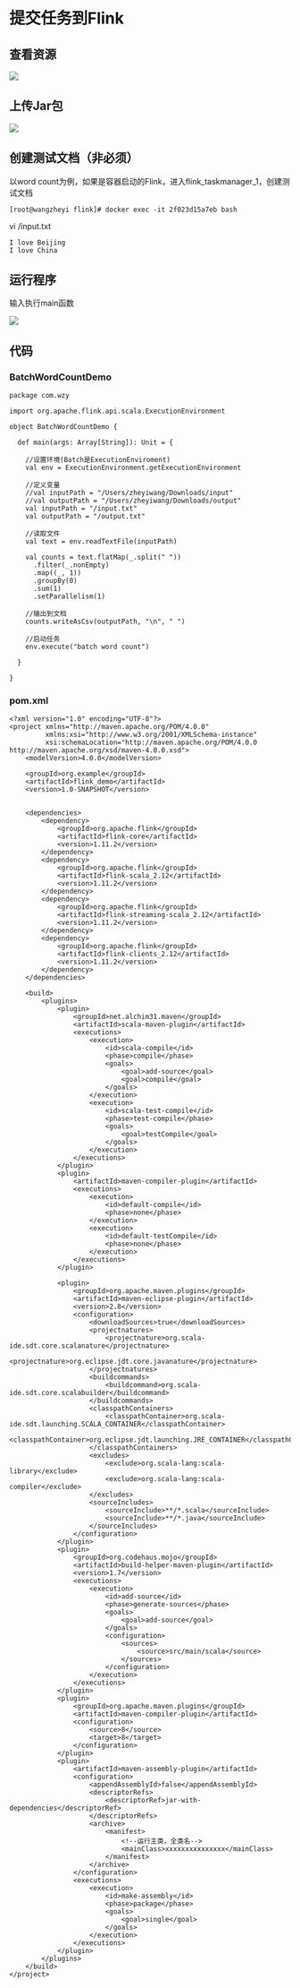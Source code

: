 # 提交任务到Flink

## 查看资源

![](Images/1.png)

## 上传Jar包

![](Images/2.png)

## 创建测试文档（非必须）
以word count为例，如果是容器启动的Flink，进入flink_taskmanager_1，创建测试文档

	[root@wangzheyi flink]# docker exec -it 2f023d15a7eb bash

vi /input.txt

	I love Beijing 
	I love China
	
	
## 运行程序

输入执行main函数

![](Images/3.png)


## 代码

### BatchWordCountDemo

	package com.wzy
	
	import org.apache.flink.api.scala.ExecutionEnvironment
	
	object BatchWordCountDemo {
	
	  def main(args: Array[String]): Unit = {
	
	    //设置环境(Batch是ExecutionEnviroment)
	    val env = ExecutionEnvironment.getExecutionEnvironment
	
	    //定义变量
	    //val inputPath = "/Users/zheyiwang/Downloads/input"
	    //val outputPath = "/Users/zheyiwang/Downloads/output"
	    val inputPath = "/input.txt"
	    val outputPath = "/output.txt"
	
	    //读取文件
	    val text = env.readTextFile(inputPath)
	
	    val counts = text.flatMap(_.split(" "))
	      .filter(_.nonEmpty)
	      .map((_, 1))
	      .groupBy(0)
	      .sum(1)
	      .setParallelism(1)
	
	    //输出到文档
	    counts.writeAsCsv(outputPath, "\n", " ")
	
	    //启动任务
	    env.execute("batch word count")
	
	  }
	
	}


### pom.xml

	<?xml version="1.0" encoding="UTF-8"?>
	<project xmlns="http://maven.apache.org/POM/4.0.0"
	         xmlns:xsi="http://www.w3.org/2001/XMLSchema-instance"
	         xsi:schemaLocation="http://maven.apache.org/POM/4.0.0 http://maven.apache.org/xsd/maven-4.0.0.xsd">
	    <modelVersion>4.0.0</modelVersion>
	
	    <groupId>org.example</groupId>
	    <artifactId>flink_demo</artifactId>
	    <version>1.0-SNAPSHOT</version>
	
	
	    <dependencies>
	        <dependency>
	            <groupId>org.apache.flink</groupId>
	            <artifactId>flink-core</artifactId>
	            <version>1.11.2</version>
	        </dependency>
	        <dependency>
	            <groupId>org.apache.flink</groupId>
	            <artifactId>flink-scala_2.12</artifactId>
	            <version>1.11.2</version>
	        </dependency>
	        <dependency>
	            <groupId>org.apache.flink</groupId>
	            <artifactId>flink-streaming-scala_2.12</artifactId>
	            <version>1.11.2</version>
	        </dependency>
	        <dependency>
	            <groupId>org.apache.flink</groupId>
	            <artifactId>flink-clients_2.12</artifactId>
	            <version>1.11.2</version>
	        </dependency>
	    </dependencies>
	
	    <build>
	        <plugins>
	            <plugin>
	                <groupId>net.alchim31.maven</groupId>
	                <artifactId>scala-maven-plugin</artifactId>
	                <executions>
	                    <execution>
	                        <id>scala-compile</id>
	                        <phase>compile</phase>
	                        <goals>
	                            <goal>add-source</goal>
	                            <goal>compile</goal>
	                        </goals>
	                    </execution>
	                    <execution>
	                        <id>scala-test-compile</id>
	                        <phase>test-compile</phase>
	                        <goals>
	                            <goal>testCompile</goal>
	                        </goals>
	                    </execution>
	                </executions>
	            </plugin>
	            <plugin>
	                <artifactId>maven-compiler-plugin</artifactId>
	                <executions>
	                    <execution>
	                        <id>default-compile</id>
	                        <phase>none</phase>
	                    </execution>
	                    <execution>
	                        <id>default-testCompile</id>
	                        <phase>none</phase>
	                    </execution>
	                </executions>
	            </plugin>
	
	            <plugin>
	                <groupId>org.apache.maven.plugins</groupId>
	                <artifactId>maven-eclipse-plugin</artifactId>
	                <version>2.8</version>
	                <configuration>
	                    <downloadSources>true</downloadSources>
	                    <projectnatures>
	                        <projectnature>org.scala-ide.sdt.core.scalanature</projectnature>
	                        <projectnature>org.eclipse.jdt.core.javanature</projectnature>
	                    </projectnatures>
	                    <buildcommands>
	                        <buildcommand>org.scala-ide.sdt.core.scalabuilder</buildcommand>
	                    </buildcommands>
	                    <classpathContainers>
	                        <classpathContainer>org.scala-ide.sdt.launching.SCALA_CONTAINER</classpathContainer>
	                        <classpathContainer>org.eclipse.jdt.launching.JRE_CONTAINER</classpathContainer>
	                    </classpathContainers>
	                    <excludes>
	                        <exclude>org.scala-lang:scala-library</exclude>
	                        <exclude>org.scala-lang:scala-compiler</exclude>
	                    </excludes>
	                    <sourceIncludes>
	                        <sourceInclude>**/*.scala</sourceInclude>
	                        <sourceInclude>**/*.java</sourceInclude>
	                    </sourceIncludes>
	                </configuration>
	            </plugin>
	            <plugin>
	                <groupId>org.codehaus.mojo</groupId>
	                <artifactId>build-helper-maven-plugin</artifactId>
	                <version>1.7</version>
	                <executions>
	                    <execution>
	                        <id>add-source</id>
	                        <phase>generate-sources</phase>
	                        <goals>
	                            <goal>add-source</goal>
	                        </goals>
	                        <configuration>
	                            <sources>
	                                <source>src/main/scala</source>
	                            </sources>
	                        </configuration>
	                    </execution>
	                </executions>
	            </plugin>
	            <plugin>
	                <groupId>org.apache.maven.plugins</groupId>
	                <artifactId>maven-compiler-plugin</artifactId>
	                <configuration>
	                    <source>8</source>
	                    <target>8</target>
	                </configuration>
	            </plugin>
	            <plugin>
	                <artifactId>maven-assembly-plugin</artifactId>
	                <configuration>
	                    <appendAssemblyId>false</appendAssemblyId>
	                    <descriptorRefs>
	                        <descriptorRef>jar-with-dependencies</descriptorRef>
	                    </descriptorRefs>
	                    <archive>
	                        <manifest>
	                            <!--运行主类，全类名-->
	                            <mainClass>xxxxxxxxxxxxxxx</mainClass>
	                        </manifest>
	                    </archive>
	                </configuration>
	                <executions>
	                    <execution>
	                        <id>make-assembly</id>
	                        <phase>package</phase>
	                        <goals>
	                            <goal>single</goal>
	                        </goals>
	                    </execution>
	                </executions>
	            </plugin>
	        </plugins>
	    </build>
	</project>